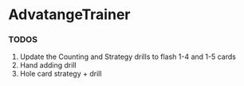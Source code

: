 # AdvatangeTrainer

### TODOS
1. Update the Counting and Strategy drills to flash 1-4 and 1-5 cards
2. Hand adding drill
3. Hole card strategy + drill

